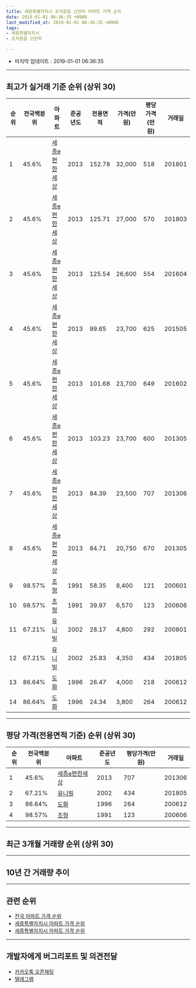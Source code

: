 ```yaml
---
title: 세종특별자치시 조치원읍 신안리 아파트 가격 순위
date: 2019-01-01 06:36:35 +0900
last_modified_at: 2019-01-01 06:36:35 +0900
tags:
- 세종특별자치시
- 조치원읍 신안리

---
```


* 마지막 업데이트 : 2019-01-01 06:36:35

---

## 최고가 실거래 기준 순위 (상위 30)


|순위|전국백분위|아파트|준공년도|전용면적|가격(만원)|평당가격(만원)|거래일|
|---|---|---|---|---|---|---|---|
|1|45.6%|[세종e편한세상](https://search.naver.com/search.naver?query=%EC%84%B8%EC%A2%85%ED%8A%B9%EB%B3%84%EC%9E%90%EC%B9%98%EC%8B%9C+%EC%A1%B0%EC%B9%98%EC%9B%90%EC%9D%8D+%EC%8B%A0%EC%95%88%EB%A6%AC+%EC%84%B8%EC%A2%85e%ED%8E%B8%ED%95%9C%EC%84%B8%EC%83%81)|2013|152.78|32,000|518|201801|
|2|45.6%|[세종e편한세상](https://search.naver.com/search.naver?query=%EC%84%B8%EC%A2%85%ED%8A%B9%EB%B3%84%EC%9E%90%EC%B9%98%EC%8B%9C+%EC%A1%B0%EC%B9%98%EC%9B%90%EC%9D%8D+%EC%8B%A0%EC%95%88%EB%A6%AC+%EC%84%B8%EC%A2%85e%ED%8E%B8%ED%95%9C%EC%84%B8%EC%83%81)|2013|125.71|27,000|570|201803|
|3|45.6%|[세종e편한세상](https://search.naver.com/search.naver?query=%EC%84%B8%EC%A2%85%ED%8A%B9%EB%B3%84%EC%9E%90%EC%B9%98%EC%8B%9C+%EC%A1%B0%EC%B9%98%EC%9B%90%EC%9D%8D+%EC%8B%A0%EC%95%88%EB%A6%AC+%EC%84%B8%EC%A2%85e%ED%8E%B8%ED%95%9C%EC%84%B8%EC%83%81)|2013|125.54|26,600|554|201604|
|4|45.6%|[세종e편한세상](https://search.naver.com/search.naver?query=%EC%84%B8%EC%A2%85%ED%8A%B9%EB%B3%84%EC%9E%90%EC%B9%98%EC%8B%9C+%EC%A1%B0%EC%B9%98%EC%9B%90%EC%9D%8D+%EC%8B%A0%EC%95%88%EB%A6%AC+%EC%84%B8%EC%A2%85e%ED%8E%B8%ED%95%9C%EC%84%B8%EC%83%81)|2013|99.65|23,700|625|201505|
|5|45.6%|[세종e편한세상](https://search.naver.com/search.naver?query=%EC%84%B8%EC%A2%85%ED%8A%B9%EB%B3%84%EC%9E%90%EC%B9%98%EC%8B%9C+%EC%A1%B0%EC%B9%98%EC%9B%90%EC%9D%8D+%EC%8B%A0%EC%95%88%EB%A6%AC+%EC%84%B8%EC%A2%85e%ED%8E%B8%ED%95%9C%EC%84%B8%EC%83%81)|2013|101.68|23,700|649|201602|
|6|45.6%|[세종e편한세상](https://search.naver.com/search.naver?query=%EC%84%B8%EC%A2%85%ED%8A%B9%EB%B3%84%EC%9E%90%EC%B9%98%EC%8B%9C+%EC%A1%B0%EC%B9%98%EC%9B%90%EC%9D%8D+%EC%8B%A0%EC%95%88%EB%A6%AC+%EC%84%B8%EC%A2%85e%ED%8E%B8%ED%95%9C%EC%84%B8%EC%83%81)|2013|103.23|23,700|600|201305|
|7|45.6%|[세종e편한세상](https://search.naver.com/search.naver?query=%EC%84%B8%EC%A2%85%ED%8A%B9%EB%B3%84%EC%9E%90%EC%B9%98%EC%8B%9C+%EC%A1%B0%EC%B9%98%EC%9B%90%EC%9D%8D+%EC%8B%A0%EC%95%88%EB%A6%AC+%EC%84%B8%EC%A2%85e%ED%8E%B8%ED%95%9C%EC%84%B8%EC%83%81)|2013|84.39|23,500|707|201306|
|8|45.6%|[세종e편한세상](https://search.naver.com/search.naver?query=%EC%84%B8%EC%A2%85%ED%8A%B9%EB%B3%84%EC%9E%90%EC%B9%98%EC%8B%9C+%EC%A1%B0%EC%B9%98%EC%9B%90%EC%9D%8D+%EC%8B%A0%EC%95%88%EB%A6%AC+%EC%84%B8%EC%A2%85e%ED%8E%B8%ED%95%9C%EC%84%B8%EC%83%81)|2013|84.71|20,750|670|201305|
|9|98.57%|[조형](https://search.naver.com/search.naver?query=%EC%84%B8%EC%A2%85%ED%8A%B9%EB%B3%84%EC%9E%90%EC%B9%98%EC%8B%9C+%EC%A1%B0%EC%B9%98%EC%9B%90%EC%9D%8D+%EC%8B%A0%EC%95%88%EB%A6%AC+%EC%A1%B0%ED%98%95)|1991|58.35|8,400|121|200601|
|10|98.57%|[조형](https://search.naver.com/search.naver?query=%EC%84%B8%EC%A2%85%ED%8A%B9%EB%B3%84%EC%9E%90%EC%B9%98%EC%8B%9C+%EC%A1%B0%EC%B9%98%EC%9B%90%EC%9D%8D+%EC%8B%A0%EC%95%88%EB%A6%AC+%EC%A1%B0%ED%98%95)|1991|39.97|6,570|123|200606|
|11|67.21%|[유니빌](https://search.naver.com/search.naver?query=%EC%84%B8%EC%A2%85%ED%8A%B9%EB%B3%84%EC%9E%90%EC%B9%98%EC%8B%9C+%EC%A1%B0%EC%B9%98%EC%9B%90%EC%9D%8D+%EC%8B%A0%EC%95%88%EB%A6%AC+%EC%9C%A0%EB%8B%88%EB%B9%8C)|2002|28.17|4,800|292|200801|
|12|67.21%|[유니빌](https://search.naver.com/search.naver?query=%EC%84%B8%EC%A2%85%ED%8A%B9%EB%B3%84%EC%9E%90%EC%B9%98%EC%8B%9C+%EC%A1%B0%EC%B9%98%EC%9B%90%EC%9D%8D+%EC%8B%A0%EC%95%88%EB%A6%AC+%EC%9C%A0%EB%8B%88%EB%B9%8C)|2002|25.83|4,350|434|201805|
|13|86.64%|[도화](https://search.naver.com/search.naver?query=%EC%84%B8%EC%A2%85%ED%8A%B9%EB%B3%84%EC%9E%90%EC%B9%98%EC%8B%9C+%EC%A1%B0%EC%B9%98%EC%9B%90%EC%9D%8D+%EC%8B%A0%EC%95%88%EB%A6%AC+%EB%8F%84%ED%99%94)|1996|26.47|4,000|218|200612|
|14|86.64%|[도화](https://search.naver.com/search.naver?query=%EC%84%B8%EC%A2%85%ED%8A%B9%EB%B3%84%EC%9E%90%EC%B9%98%EC%8B%9C+%EC%A1%B0%EC%B9%98%EC%9B%90%EC%9D%8D+%EC%8B%A0%EC%95%88%EB%A6%AC+%EB%8F%84%ED%99%94)|1996|24.34|3,800|264|200612|


---

## 평당 가격(전용면적 기준) 순위 (상위 30)


|순위|전국백분위|아파트|준공년도|평당가격(만원)|거래일|
|---|---|---|---|---|---|
|1|45.6%|[세종e편한세상](https://search.naver.com/search.naver?query=%EC%84%B8%EC%A2%85%ED%8A%B9%EB%B3%84%EC%9E%90%EC%B9%98%EC%8B%9C+%EC%A1%B0%EC%B9%98%EC%9B%90%EC%9D%8D+%EC%8B%A0%EC%95%88%EB%A6%AC+%EC%84%B8%EC%A2%85e%ED%8E%B8%ED%95%9C%EC%84%B8%EC%83%81)|2013|707|201306|
|2|67.21%|[유니빌](https://search.naver.com/search.naver?query=%EC%84%B8%EC%A2%85%ED%8A%B9%EB%B3%84%EC%9E%90%EC%B9%98%EC%8B%9C+%EC%A1%B0%EC%B9%98%EC%9B%90%EC%9D%8D+%EC%8B%A0%EC%95%88%EB%A6%AC+%EC%9C%A0%EB%8B%88%EB%B9%8C)|2002|434|201805|
|3|86.64%|[도화](https://search.naver.com/search.naver?query=%EC%84%B8%EC%A2%85%ED%8A%B9%EB%B3%84%EC%9E%90%EC%B9%98%EC%8B%9C+%EC%A1%B0%EC%B9%98%EC%9B%90%EC%9D%8D+%EC%8B%A0%EC%95%88%EB%A6%AC+%EB%8F%84%ED%99%94)|1996|264|200612|
|4|98.57%|[조형](https://search.naver.com/search.naver?query=%EC%84%B8%EC%A2%85%ED%8A%B9%EB%B3%84%EC%9E%90%EC%B9%98%EC%8B%9C+%EC%A1%B0%EC%B9%98%EC%9B%90%EC%9D%8D+%EC%8B%A0%EC%95%88%EB%A6%AC+%EC%A1%B0%ED%98%95)|1991|123|200606|


---

## 최근 3개월 거래량 순위 (상위 30)


<div style="width:100%;">
    <canvas id="deal_count_ranking" height="250"></canvas>
</div>


<script>
new Chart(document.getElementById("deal_count_ranking"), {
    type: 'horizontalBar',
    data: {
        labels: ['세종e편한세상', '조형', '도화'],
        datasets: [{
            label: '실거래 수',
            data: [11, 5, 3],
            borderColor: "rgba(255, 0, 128, 1)",
            backgroundColor: "rgba(255, 0, 128, 0.5)",
            fill: false,
        }]
    },
    options: {
        responsive: true,
        title: {
            display: true,
            text: '최근 3개월 거래량 순위'
        },
        tooltips: {
            mode: 'index',
            intersect: false,
            callbacks: {
                title: function(tooltipItems, data) {
                    return "실거래 수:";
                },
                label: function(tooltipItem, data) {
                    return data.labels[tooltipItem.index] + ": " + tooltipItem.xLabel;
                }
            }
        },
        hover: {
            mode: 'nearest',
            intersect: true
        },
        scales: {
            xAxes: [{
                display: true,
                scaleLabel: {
                    display: true,
                    labelString: '실거래 수'
                },
                ticks: {
                    suggestedMin: 0,
                }
            }],
            yAxes: [{
                display: true,
                ticks: {
                    autoSkip: false,
                    callback: function(value, index, values) {
                        if (value.length > 15)
                            return value.substr(0, 13) + "...";
                        else
                            return value;
                    }
                },
                scaleLabel: {
                    display: false,
                }
            }]
        }
    }
});

</script>


---

## 10년 간 거래량 추이


<div style="width:100%;">
    <canvas id="deal_progress" height="250"></canvas>
</div>

<script>
new Chart(document.getElementById("deal_progress"), {
    type: 'line',
    data: {
        labels: ['200901','200902','200903','200904','200905','200906','200907','200908','200909','200910','200911','200912','201001','201002','201003','201004','201005','201006','201007','201008','201009','201010','201011','201012','201101','201102','201103','201104','201105','201106','201107','201108','201109','201110','201111','201112','201201','201202','201203','201204','201205','201206','201207','201208','201209','201210','201211','201212','201301','201302','201303','201304','201305','201306','201307','201308','201309','201310','201311','201312','201401','201402','201403','201404','201405','201406','201407','201408','201409','201410','201411','201412','201501','201502','201503','201504','201505','201506','201507','201508','201509','201510','201511','201512','201601','201602','201603','201604','201605','201606','201607','201608','201609','201610','201611','201612','201701','201702','201703','201704','201705','201706','201707','201708','201709','201710','201711','201712','201801','201802','201803','201804','201805','201806','201807','201808','201809','201810','201811','201812','201901'],
        datasets: [{
            label: '실거래 수',
            pointRadius: 1,
            data: [1, 2, 2, 0, 3, 2, 3, 3, 1, 3, 2, 2, 1, 0, 0, 2, 2, 1, 3, 5, 2, 3, 1, 7, 7, 3, 7, 4, 3, 4, 4, 4, 3, 4, 1, 5, 7, 1, 4, 3, 2, 2, 4, 9, 2, 4, 2, 4, 12, 8, 2, 2, 9, 6, 7, 11, 5, 14, 3, 7, 13, 12, 10, 8, 2, 7, 6, 5, 4, 7, 3, 7, 7, 13, 10, 11, 23, 6, 14, 17, 10, 20, 11, 12, 9, 8, 12, 17, 14, 21, 11, 25, 18, 20, 12, 12, 13, 18, 24, 13, 11, 22, 15, 16, 11, 11, 9, 7, 21, 12, 23, 4, 11, 14, 7, 8, 10, 4, 12, 7, 0],
            borderColor: "rgba(255, 201, 14, 1)",
            backgroundColor: "rgba(255, 201, 14, 0.5)",
            fill: true,
        }]
    },
    options: {
        responsive: true,
        title: {
            display: true,
            text: '10년간 거래량 추이'
        },
        tooltips: {
            mode: 'index',
            intersect: false,
        },
        hover: {
            mode: 'nearest',
            intersect: true
        },
        scales: {
            xAxes: [{
                display: true,
                scaleLabel: {
                    display: true,
                    labelString: '년/월'
                }
            }],
            yAxes: [{
                display: true,
                ticks: {
                    suggestedMin: 0,
                },
                scaleLabel: {
                    display: true,
                    labelString: '실거래 수'
                }
            }]
        }
    }
});

</script>


---

## 관련 순위

- [전국 아파트 가격 순위](https://inasie.github.io/apt-ranking/전국)
- [세종특별자치시 아파트 가격 순위](https://inasie.github.io/apt-ranking/세종특별자치시)
- [세종특별자치시 아파트 가격 순위](https://inasie.github.io/apt-ranking/세종특별자치시)


---

## 개발자에게 버그리포트 및 의견전달

- [카카오톡 오픈채팅](https://open.kakao.com/o/gLJUAP4)
- [텔레그램](https://t.me/inasie)

